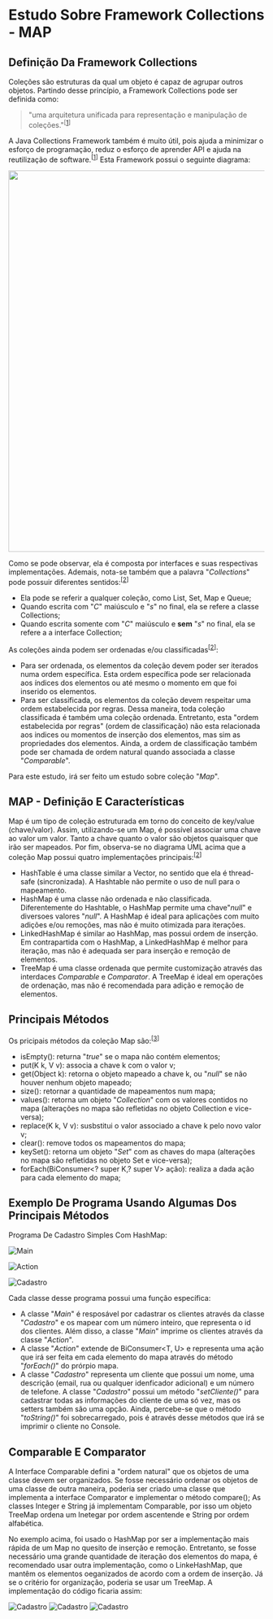 # Estudo Sobre Framework Collections - MAP
## Definição Da Framework Collections  
Coleções são estruturas da qual um objeto é capaz de agrupar outros objetos. Partindo desse princípio, a Framework Collections pode ser definida como:
> "uma arquitetura unificada para representação e manipulação de coleções."<sup>[[1]]</sup>

A Java Collections Framework também é muito útil, pois ajuda a minimizar o esforço de programação, reduz o esforço de aprender API e ajuda na reutilização de software.<sup>[[1]]</sup> Esta Framework possui o seguinte diagrama:

 <p align="center">
  <img align="center" src="Imagens/Framework.png" width=750>  
</p>

Como se pode observar, ela é composta por interfaces e suas respectivas implementações. Ademais, nota-se também que a palavra "_Collections_" pode possuir diferentes sentidos:<sup>[[2]]</sup>
- Ela pode se referir a qualquer coleção, como List, Set, Map e Queue;
- Quando escrita com "_C_" maiúsculo e "_s_" no final, ela se refere a classe Collections;
- Quando escrita somente com "_C_" maiúsculo e **sem** "_s_" no final, ela se refere a a interface Collection;

As coleções ainda podem ser ordenadas e/ou classificadas<sup>[[2]]</sup>:

- Para ser ordenada, os elementos da coleção devem poder ser iterados numa ordem específica. Esta ordem específica pode ser relacionada aos índices dos elementos ou até mesmo o momento em que foi inserido os elementos.
- Para ser classificada, os elementos da coleção devem respeitar uma ordem estabelecida por regras. Dessa maneira, toda coleção classificada é também uma coleção ordenada. Entretanto, esta "ordem estabelecida por regras" (ordem de classificação) não esta relacionada aos indices ou momentos de inserção dos elementos, mas sim as propriedades dos elementos. Ainda, a ordem de classificação também pode ser chamada de ordem natural quando associada a classe "_Comparable_".

Para este estudo, irá ser feito um estudo sobre coleção "_Map_".

## MAP - Definição E Características
Map é um tipo de coleção estruturada em torno do conceito de key/value (chave/valor). Assim, utilizando-se um Map, é possível associar uma chave ao valor um valor. Tanto a chave quanto o valor são objetos quaisquer que irão ser mapeados. Por fim, observa-se no diagrama UML acima que a coleção Map possui quatro implementações principais:<sup>[[2]]</sup>
- HashTable é uma classe similar a Vector, no sentido que ela é thread-safe (sincronizada). A Hashtable não permite o uso de null para o mapeamento.
- HashMap é uma classe não ordenada e não classificada. Diferentemente do Hashtable, o HashMap permite uma chave"_null_" e diversoes valores "_null_". A HashMap é ideal para aplicações com muito adições e/ou remoções, mas não é muito otimizada para iterações.
- LinkedHashMap é similar ao HashMap, mas possui ordem de inserção. Em contrapartida com o HashMap, a LinkedHashMap é melhor para iteração, mas não é adequada ser para inserção e remoção de elementos.
- TreeMap é uma classe ordenada que permite customização através das interdaces _Comparable_ e _Comparator_. A TreeMap é ideal em operações de ordenação, mas não é recomendada para adição e remoção de elementos.

## Principais Métodos
Os pricipais métodos da coleção Map são:<sup>[[3]]</sup>
- isEmpty(): returna "_true_" se o mapa não contém elementos;
- put(K k, V v): associa a chave k com o valor v;
- get(Object k): retorna o objeto mapeado a chave k, ou "_null_" se não houver nenhum objeto mapeado;
- size(): retornar a quantidade de mapeamentos num mapa;
- values(): retorna um objeto "_Collection_" com os valores contidos no mapa (alterações no mapa são refletidas no objeto Collection e vice-versa);
- replace(K k, V v): susbstitui o valor associado a chave k pelo novo valor  v;
- clear(): remove todos os mapeamentos do mapa;
- keySet(): retorna um objeto "_Set_" com as chaves do mapa (alterações no mapa são refletidas no objeto Set e vice-versa);
- forEach(BiConsumer<? super K,? super V> ação): realiza a dada ação para cada elemento do mapa;

## Exemplo De Programa Usando Algumas Dos Principais Métodos

Programa De Cadastro Simples Com HashMap:

![Main](https://raw.githubusercontent.com/Henrique194/DevJava/main/Collections/Imagens/Main.png)

![Action](https://raw.githubusercontent.com/Henrique194/DevJava/main/Collections/Imagens/Action.png)

![Cadastro](https://raw.githubusercontent.com/Henrique194/DevJava/main/Collections/Imagens/Cadastro.png)

Cada classe desse programa possui uma função específica:
- A classe "_Main_" é resposável por cadastrar os clientes através da classe "_Cadastro_" e os mapear com um número inteiro, que representa o id dos clientes. Além disso, a classe "_Main_" imprime os clientes através da classe "_Action_".
- A classe "_Action_" extende de BiConsumer<T, U> e representa uma ação que irá ser feita em cada elemento do mapa através do método "_forEach()_" do prórpio mapa.
- A classe "_Cadastro_" representa um cliente que possui um nome, uma descrição (email, rua ou qualquer idenficador adicional) e um número de telefone. A classe "_Cadastro_" possui um método "_setCliente()_" para cadastrar todas as informações do cliente de uma só vez, mas os setters também são uma opção. Ainda, percebe-se que o método "_toString()_" foi sobrecarregado, pois é através desse métodos que irá se imprimir o cliente no Console.


## Comparable E Comparator
A Interface Comparable defini a "ordem natural" que os objetos de uma classe devem ser organizados. Se fosse necessário ordenar os objetos de uma classe de outra maneira, poderia ser criado uma classe que implementa a interface Comparator e implementar o método compare(); As classes Integer e String já implementam Comparable, por isso um objeto TreeMap ordena um Inetegar por ordem ascentende e String por ordem alfabética.

No exemplo acima, foi usado o HashMap por ser a implementação mais rápida de um Map no quesito de inserção e remoção. Entretanto, se fosse necessário uma grande quantidade de iteração dos elementos do mapa, é recomendado usar outra implementação, como o LinkeHashMap, que mantêm os elementos oeganizados de acordo com a ordem de inserção. Já se o critério for organização, poderia se usar um TreeMap. A implementação do código ficaria assim:

![Cadastro](https://raw.githubusercontent.com/Henrique194/DevJava/main/Collections/Imagens/CompMain.png)
![Cadastro](https://raw.githubusercontent.com/Henrique194/DevJava/main/Collections/Imagens/Clientes.png)
![Cadastro](https://raw.githubusercontent.com/Henrique194/DevJava/main/Collections/Imagens/QuantidadeComparator.png)

[1]: <https://docs.oracle.com/javase/tutorial/collections/intro/index.html>
[2]: <https://www.amazon.com.br/Certifica%C3%A7%C3%A3o-Para-Programador-Java-Estudos/dp/8576083035>
[3]: <https://docs.oracle.com/en/java/javase/16/docs/api/java.base/java/util/Map.html>
[4]: <https://docs.oracle.com/en/java/javase/16/docs/api/java.base/java/util/HashMap.html>
[8]: <https://docs.oracle.com/en/java/javase/16/docs/api/java.base/java/lang/Comparable.html>
[9]: <https://docs.oracle.com/en/java/javase/16/docs/api/java.base/java/util/Comparator.html>
